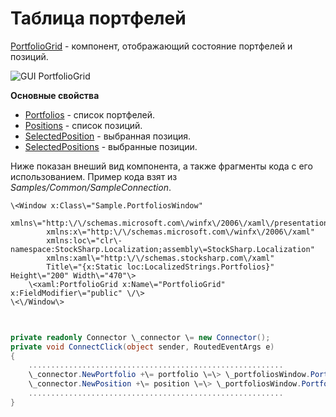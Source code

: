 # Таблица портфелей

[PortfolioGrid](../api/StockSharp.Xaml.PortfolioGrid.html) \- компонент, отображающий состояние портфелей и позиций. 

![GUI PortfolioGrid](~/images/GUI_PortfolioGrid.png)

**Основные свойства**

- [Portfolios](../api/StockSharp.Xaml.PortfolioGrid.Portfolios.html) \- список портфелей.
- [Positions](../api/StockSharp.Xaml.PortfolioGrid.Positions.html) \- список позиций.
- [SelectedPosition](../api/StockSharp.Xaml.PortfolioGrid.SelectedPosition.html) \- выбранная позиция.
- [SelectedPositions](../api/StockSharp.Xaml.PortfolioGrid.SelectedPositions.html) \- выбранные позиции.

Ниже показан внеший вид компонента, а также фрагменты кода с его использованием. Пример кода взят из *Samples\/Common\/SampleConnection*. 

```xaml
\<Window x:Class\="Sample.PortfoliosWindow"
        xmlns\="http:\/\/schemas.microsoft.com\/winfx\/2006\/xaml\/presentation"
        xmlns:x\="http:\/\/schemas.microsoft.com\/winfx\/2006\/xaml"
        xmlns:loc\="clr\-namespace:StockSharp.Localization;assembly\=StockSharp.Localization"
        xmlns:xaml\="http:\/\/schemas.stocksharp.com\/xaml"
        Title\="{x:Static loc:LocalizedStrings.Portfolios}" Height\="200" Width\="470"\>
	\<xaml:PortfolioGrid x:Name\="PortfolioGrid" x:FieldModifier\="public" \/\>
\<\/Window\>
	  				
```
```cs
				  
private readonly Connector \_connector \= new Connector();
private void ConnectClick(object sender, RoutedEventArgs e)
{
	.........................................................				
	\_connector.NewPortfolio +\= portfolio \=\> \_portfoliosWindow.PortfolioGrid.Portfolios.Add(portfolio);
	\_connector.NewPosition +\= position \=\> \_portfoliosWindow.PortfolioGrid.Positions.Add(position);
	.........................................................
}
	  				
```
